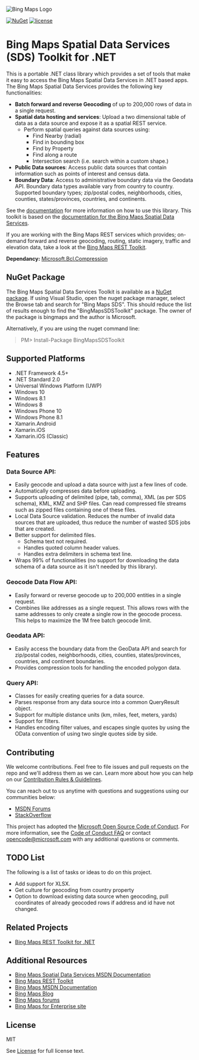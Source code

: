 ![Bing Maps Logo](https://github.com/Microsoft/Bing-Maps-V8-TypeScript-Definitions/blob/master/images/BingMapsLogoTeal.png)

[![NuGet](https://img.shields.io/badge/NuGet-1.0.4-blue.svg)](https://www.nuget.org/packages/BingMapsSDSToolkit)
[![license](https://img.shields.io/badge/license-MIT-yellow.svg)](LICENSE)

# Bing Maps Spatial Data Services (SDS) Toolkit for .NET

This is a portable .NET class library which provides a set of tools that make it easy to access the Bing Maps Spatial Data Services in .NET based apps. The Bing Maps Spatial Data Services provides the following key functionalities:

* **Batch forward and reverse Geocoding** of up to 200,000 rows of data in a single request.
* **Spatial data hosting and services**: Upload a two dimensional table of data as a data source and expose it as a spatial REST service. 
	* Perform spatial queries against data sources using:
		* Find Nearby (radial)
		* Find in bounding box
		* Find by Property
		* Find along a route
		* Intersection search (i.e. search within a custom shape.)
* **Public Data sources**: Access public data sources that contain information such as points of interest and census data.
* **Boundary Data**: Access to administrative boundary data via the Geodata API. Boundary data types available vary from country to country. Supported boundary types; zip/postal codes, neighborhoods, cities, counties, states/provinces, countries, and continents.

See the [documentation](Docs/Readme.md) for more information on how to use this library. This toolkit is based on the [documentation for the Bing Maps Spatial Data Services](https://msdn.microsoft.com/en-us/library/ff701734.aspx). 

If you are working with the Bing Maps REST services which provides; on-demand forward and reverse geocoding, routing, static imagery, traffic and elevation data, take a look at the [Bing Maps REST Toolkit](https://github.com/Microsoft/BingMapsRESTToolkit).

**Dependancy:** [Microsoft.Bcl.Compression](https://www.nuget.org/packages/Microsoft.Bcl.Compression)

## NuGet Package

The Bing Maps Spatial Data Services Toolkit is available as a [NuGet package](https://www.nuget.org/packages/BingMapsSDSToolkit). If using Visual Studio, open the nuget package manager, select the Browse tab and search for "Bing Maps SDS". This should reduce the list of results enough to find the "BingMapsSDSToolkit" package. The owner of the package is bingmaps and the author is Microsoft.

Alternatively, if you are using the nuget command line:

> PM&gt; Install-Package BingMapsSDSToolkit

## Supported Platforms

* .NET Framework 4.5+ 
* .NET Standard 2.0
* Universal Windows Platform (UWP) 
* Windows 10
* Windows 8.1
* Windows 8
* Windows Phone 10
* Windows Phone 8.1
* Xamarin.Android
* Xamarin.iOS
* Xamarin.iOS (Classic)

## Features

### Data Source API:

* Easily geocode and upload a data source with just a few lines of code. 
* Automatically compresses data before uploading.
* Supports uploading of delimited (pipe, tab, comma), XML (as per SDS schema), KML, KMZ and SHP files. Can read compressed file streams such as zipped files containing one of these files.
* Local Data Source validation. Reduces the number of invalid data sources that are uploaded, thus reduce the number of wasted SDS jobs that are created.
* Better support for delimited files. 
	* Schema text not required.
	* Handles quoted column header values.
	* Handles extra delimiters in schema text line.
* Wraps 99% of functionalities (no support for downloading the data schema of a data source as it isn't needed by this library).

### Geocode Data Flow API:

* Easily forward or reverse geocode up to 200,000 entities in a single request.
* Combines like addresses as a single request. This allows rows with the same addresses to only create a single row in the geocode process. This helps to maximize the 1M free batch geocode limit.

### Geodata API:

* Easily access the boundary data from the GeoData API and search for zip/postal codes, neighborhoods, cities, counties, states/provinces, countries, and continent boundaries.
* Provides compression tools for handling the encoded polygon data.

### Query API:

* Classes for easily creating queries for a data source. 
* Parses response from any data source into a common QueryResult object.
* Support for multiple distance units (km, miles, feet, meters, yards)
* Support for filters.
* Handles encoding filter values, and escapes single quotes by using the OData convention of using two single quotes side by side.

## Contributing

We welcome contributions. Feel free to file issues and pull requests on the repo and we'll address them as we can. Learn more about how you can help on our [Contribution Rules & Guidelines](CONTRIBUTING.md). 

You can reach out to us anytime with questions and suggestions using our communities below:
* [MSDN Forums](https://social.msdn.microsoft.com/Forums/en-US/home?forum=bingmapsajax&filter=alltypes&sort=lastpostdesc)
* [StackOverflow](http://stackoverflow.com/questions/tagged/bing-maps)

This project has adopted the [Microsoft Open Source Code of Conduct](https://opensource.microsoft.com/codeofconduct/). For more information, see the [Code of Conduct FAQ](https://opensource.microsoft.com/codeofconduct/faq/) or contact [opencode@microsoft.com](mailto:opencode@microsoft.com) with any additional questions or comments.

## TODO List

The following is a list of tasks or ideas to do on this project.

* Add support for XLSX.
* Get culture for geocoding from country property
* Option to download existing data source when geocoding, pull coordinates of already geocoded rows if address and id have not changed.

## Related Projects ##

* [Bing Maps REST Toolkit for .NET](https://github.com/Microsoft/BingMapsRESTToolkit)

## Additional Resources

* [Bing Maps Spatial Data Services MSDN Documentation](https://msdn.microsoft.com/en-us/library/ff701734.aspx)
* [Bing Maps REST Toolkit](https://github.com/Microsoft/BingMapsRESTToolkit)
* [Bing Maps MSDN Documentation](https://msdn.microsoft.com/en-us/library/dd877180.aspx)
* [Bing Maps Blog](http://blogs.bing.com/maps)
* [Bing Maps forums](https://social.msdn.microsoft.com/Forums/en-US/home?forum=bingmapsajax&filter=alltypes&sort=lastpostdesc)
* [Bing Maps for Enterprise site](https://www.microsoft.com/maps/)

## License

MIT
 
See [License](LICENSE) for full license text.
